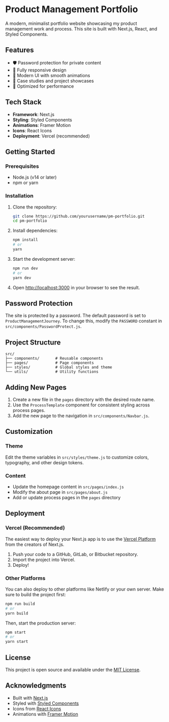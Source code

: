 # Product Management Portfolio

A modern, minimalist portfolio website showcasing my product management work and process. This site is built with Next.js, React, and Styled Components.

## Features

- 🛡️ Password protection for private content
- 📱 Fully responsive design
- 🎨 Modern UI with smooth animations
- 📝 Case studies and project showcases
- 🚀 Optimized for performance

## Tech Stack

- **Framework**: Next.js
- **Styling**: Styled Components
- **Animations**: Framer Motion
- **Icons**: React Icons
- **Deployment**: Vercel (recommended)

## Getting Started

### Prerequisites

- Node.js (v14 or later)
- npm or yarn

### Installation

1. Clone the repository:
   ```bash
   git clone https://github.com/yourusername/pm-portfolio.git
   cd pm-portfolio
   ```

2. Install dependencies:
   ```bash
   npm install
   # or
   yarn
   ```

3. Start the development server:
   ```bash
   npm run dev
   # or
   yarn dev
   ```

4. Open [http://localhost:3000](http://localhost:3000) in your browser to see the result.

## Password Protection

The site is protected by a password. The default password is set to `ProductManagementJourney`. To change this, modify the `PASSWORD` constant in `src/components/PasswordProtect.js`.

## Project Structure

```
src/
├── components/       # Reusable components
├── pages/            # Page components
├── styles/           # Global styles and theme
└── utils/            # Utility functions
```

## Adding New Pages

1. Create a new file in the `pages` directory with the desired route name.
2. Use the `ProcessTemplate` component for consistent styling across process pages.
3. Add the new page to the navigation in `src/components/Navbar.js`.

## Customization

### Theme

Edit the theme variables in `src/styles/theme.js` to customize colors, typography, and other design tokens.

### Content

- Update the homepage content in `src/pages/index.js`
- Modify the about page in `src/pages/about.js`
- Add or update process pages in the `pages` directory

## Deployment

### Vercel (Recommended)

The easiest way to deploy your Next.js app is to use the [Vercel Platform](https://vercel.com/new?utm_medium=default-template&filter=next.js&utm_source=create-next-app&utm_campaign=create-next-app-docs) from the creators of Next.js.

1. Push your code to a GitHub, GitLab, or Bitbucket repository.
2. Import the project into Vercel.
3. Deploy!

### Other Platforms

You can also deploy to other platforms like Netlify or your own server. Make sure to build the project first:

```bash
npm run build
# or
yarn build
```

Then, start the production server:

```bash
npm start
# or
yarn start
```

## License

This project is open source and available under the [MIT License](LICENSE).

## Acknowledgments

- Built with [Next.js](https://nextjs.org/)
- Styled with [Styled Components](https://styled-components.com/)
- Icons from [React Icons](https://react-icons.github.io/react-icons/)
- Animations with [Framer Motion](https://www.framer.com/motion/)
